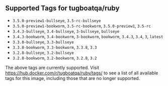## Supported Tags for tugboatqa/ruby

* `3.5.0-preview1-bullseye`, `3.5-rc-bullseye`
* `3.5.0-preview1-bookworm`, `3.5-rc-bookworm`, `3.5.0-preview1`, `3.5-rc`
* `3.4.3-bullseye`, `3.4-bullseye`, `3-bullseye`, `bullseye`
* `3.4.3-bookworm`, `3.4-bookworm`, `3-bookworm`, `bookworm`, `3.4.3`, `3.4`, `3`, `latest`
* `3.3.8-bullseye`, `3.3-bullseye`
* `3.3.8-bookworm`, `3.3-bookworm`, `3.3.8`, `3.3`
* `3.2.8-bullseye`, `3.2-bullseye`
* `3.2.8-bookworm`, `3.2-bookworm`, `3.2.8`, `3.2`

The above tags are currently supported. Visit https://hub.docker.com/r/tugboatqa/ruby/tags/ to see a list of all available tags for this image, including those that are no longer supported.

